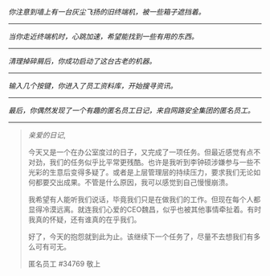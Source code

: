 _你注意到墙上有一台灰尘飞扬的旧终端机，被一些箱子遮挡着。_

---

_当你走近终端机时，心跳加速，希望能找到一些有用的东西。_

---

_清理掉碎屑后，你成功启动了这台古老的机器。_

---

_输入几个按键，你进入了员工资料库，开始搜寻资讯。_

---

_最后，你偶然发现了一个有趣的匿名员工日记，来自网路安全集团的匿名员工。_

---

> _亲爱的日记_,
>
> 今天又是一个在办公室度过的日子，又完成了一项任务。但最近感觉有点不对劲，我们的任务似乎比平常更残酷。也许是我听到李钟硕涉嫌参与一些不光彩的生意后变得多疑了。或者是上层管理层的持续压力，要求我们无论如何都要交出成果。不管是什么原因，我可以感觉到自己慢慢崩溃。
>
> 我希望有人能听我们说话，毕竟我们只是在做我们的工作。但现在每个人都显得冷漠远离。就连我们心爱的CEO魏昌，似乎也被其他事情牵扯着。有时我真的怀疑，还有谁真的在乎我们。
>
> 好了，今天的抱怨就到此为止。该继续下一个任务了，尽量不去想我们有多么可有可无。
>
> 匿名员工 #34769 敬上
